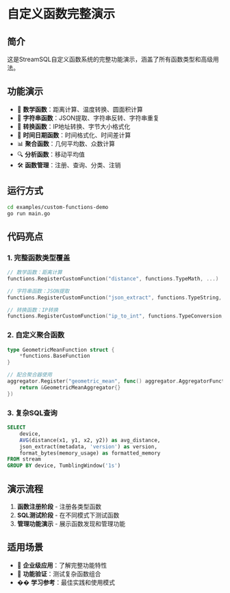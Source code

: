 # 自定义函数完整演示

## 简介

这是StreamSQL自定义函数系统的完整功能演示，涵盖了所有函数类型和高级用法。

## 功能演示

- 🔢 **数学函数**：距离计算、温度转换、圆面积计算
- 📝 **字符串函数**：JSON提取、字符串反转、字符串重复
- 🔄 **转换函数**：IP地址转换、字节大小格式化
- 📅 **时间日期函数**：时间格式化、时间差计算
- 📊 **聚合函数**：几何平均数、众数计算
- 🔍 **分析函数**：移动平均值
- 🛠️ **函数管理**：注册、查询、分类、注销

## 运行方式

```bash
cd examples/custom-functions-demo
go run main.go
```

## 代码亮点

### 1. 完整函数类型覆盖
```go
// 数学函数：距离计算
functions.RegisterCustomFunction("distance", functions.TypeMath, ...)

// 字符串函数：JSON提取  
functions.RegisterCustomFunction("json_extract", functions.TypeString, ...)

// 转换函数：IP转换
functions.RegisterCustomFunction("ip_to_int", functions.TypeConversion, ...)
```

### 2. 自定义聚合函数
```go
type GeometricMeanFunction struct {
    *functions.BaseFunction
}

// 配合聚合器使用
aggregator.Register("geometric_mean", func() aggregator.AggregatorFunction {
    return &GeometricMeanAggregator{}
})
```

### 3. 复杂SQL查询
```sql
SELECT 
    device,
    AVG(distance(x1, y1, x2, y2)) as avg_distance,
    json_extract(metadata, 'version') as version,
    format_bytes(memory_usage) as formatted_memory
FROM stream 
GROUP BY device, TumblingWindow('1s')
```

## 演示流程

1. **函数注册阶段** - 注册各类型函数
2. **SQL测试阶段** - 在不同模式下测试函数
3. **管理功能演示** - 展示函数发现和管理功能

## 适用场景

- 🏢 **企业级应用**：了解完整功能特性
- 🔬 **功能验证**：测试复杂函数组合
- �� **学习参考**：最佳实践和使用模式 